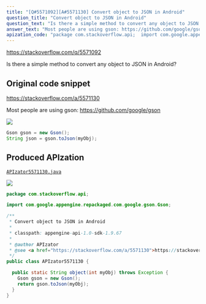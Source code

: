 ```yaml
---
title: "[Q#5571092][A#5571130] Convert object to JSON in Android"
question_title: "Convert object to JSON in Android"
question_text: "Is there a simple method to convert any object to JSON in Android?"
answer_text: "Most people are using gson: https://github.com/google/gson"
apization_code: "package com.stackoverflow.api;  import com.google.appengine.repackaged.com.google.gson.Gson;  /**  * Convert object to JSON in Android  *  * classpath: appengine-api-1.0-sdk-1.9.67  *  * @author APIzator  * @see <a href=\"https://stackoverflow.com/a/5571130\">https://stackoverflow.com/a/5571130</a>  */ public class APIzator5571130 {    public static String object(int myObj) throws Exception {     Gson gson = new Gson();     return gson.toJson(myObj);   } }"
---
```


https://stackoverflow.com/q/5571092

Is there a simple method to convert any object to JSON in Android?



## Original code snippet

https://stackoverflow.com/a/5571130

Most people are using gson: https://github.com/google/gson

<div class="code-logo"><img src="/stackoverflow.png" /></div>

```java
Gson gson = new Gson();
String json = gson.toJson(myObj);
```

## Produced APIzation

[`APIzator5571130.java`](https://github.com/blind-papers/apization-temp-data/raw/main/search/APIzator5571130.java)

<div class="code-logo"><img src="/apizator.png" /></div>

```java
package com.stackoverflow.api;

import com.google.appengine.repackaged.com.google.gson.Gson;

/**
 * Convert object to JSON in Android
 *
 * classpath: appengine-api-1.0-sdk-1.9.67
 *
 * @author APIzator
 * @see <a href="https://stackoverflow.com/a/5571130">https://stackoverflow.com/a/5571130</a>
 */
public class APIzator5571130 {

  public static String object(int myObj) throws Exception {
    Gson gson = new Gson();
    return gson.toJson(myObj);
  }
}

```